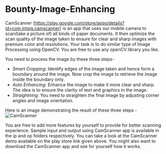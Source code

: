 Bounty-Image-Enhancing
======================

CamScanner (https://play.google.com/store/apps/details?id=com.intsig.camscanner) is an app that uses our mobile camera to scan(take a picture of) all kinds of paper documents. It then optimize the scan quality of the image taken to ensure for clear and sharp images with premium color and resolutions. Your task is to do similar type of Image Processing using OpenCV. You are free to use any openCV library you like.

You need to process the image by these three steps-
- _Smart Cropping_: Identify edges of the image taken and hence form a boundary around the image. Now crop the image to retrieve the image inside the boundary only.
- _Auto Enhancing_: Enhance the image to make it more clear and sharp. The idea is to ensure the clarity of text and graphics in the image.
- _Straightning_: You need to straighten the final image by adjusting corner angles and image orientation.
 
Here is an image demonstrating the result of these three steps - 
![CamScanner](https://lh4.ggpht.com/6g74b7P1veHLlUGBB0pNjeb8vzQZE1uSeigPro36SaHO2u1wRHeE97buXZ_BPHkMFg=h310 "Image Processing")

You are free to add more features by yourself to provide for better scanning experience. Sample input and output using CamScanner app is available in the ip and op folders respectively. You can take a look at the CamScanner demo available on the play store link given above. You might also want to download the CamScanner app and see for yourself how it works.  
